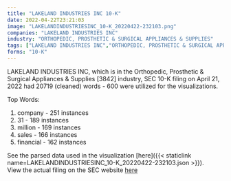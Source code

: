 ```yaml
---
title: "LAKELAND INDUSTRIES INC 10-K"
date: 2022-04-22T23:21:03
image: "LAKELANDINDUSTRIESINC_10-K_20220422-232103.png"
companies: "LAKELAND INDUSTRIES INC"
industry: "ORTHOPEDIC, PROSTHETIC & SURGICAL APPLIANCES & SUPPLIES"
tags: ["LAKELAND INDUSTRIES INC","ORTHOPEDIC, PROSTHETIC & SURGICAL APPLIANCES & SUPPLIES","04-21-2022","10-K"]
forms: "10-K"
---
```

LAKELAND INDUSTRIES INC, which is in the Orthopedic, Prosthetic & Surgical Appliances & Supplies [3842] industry, SEC 10-K filing on April 21, 2022 had 20719 (cleaned) words - 600 were utilized for the visualizations.

Top Words:
1. company - 251 instances
2. 31 - 189 instances
3. million - 169 instances
4. sales - 166 instances
5. financial - 162 instances


See the parsed data used in the visualization [here]({{< staticlink name=LAKELANDINDUSTRIESINC_10-K_20220422-232103.json >}}).  
View the actual filing on the SEC website [here](https://www.sec.gov/Archives/edgar/data/798081/0001654954-22-005270.txt)
